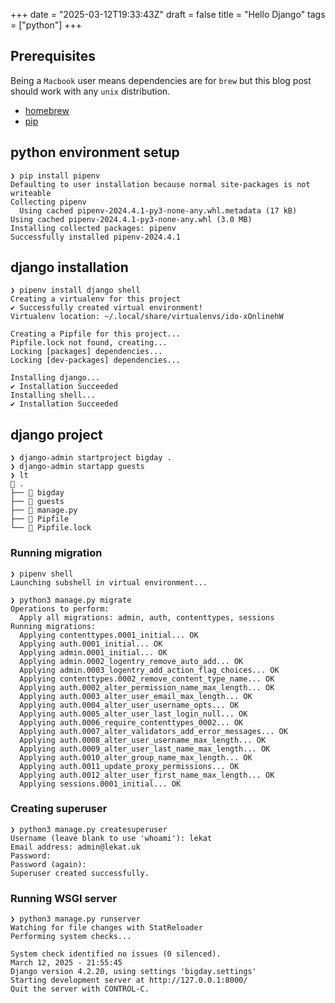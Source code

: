 +++
date = "2025-03-12T19:33:43Z"
draft = false
title = "Hello Django"
tags = ["python"]
+++

## Prerequisites
Being a `Macbook` user means dependencies are for `brew` but this blog post should work with any `unix` distribution.
- [homebrew](https://brew.sh/)
- [pip](https://pip.pypa.io/en/stable/installation/)

## python environment setup
```
❯ pip install pipenv
Defaulting to user installation because normal site-packages is not writeable
Collecting pipenv
  Using cached pipenv-2024.4.1-py3-none-any.whl.metadata (17 kB)
Using cached pipenv-2024.4.1-py3-none-any.whl (3.0 MB)
Installing collected packages: pipenv
Successfully installed pipenv-2024.4.1
```

## django installation
```
❯ pipenv install django shell
Creating a virtualenv for this project
✔ Successfully created virtual environment!
Virtualenv location: ~/.local/share/virtualenvs/ido-xOnlinehW

Creating a Pipfile for this project...
Pipfile.lock not found, creating...
Locking [packages] dependencies...
Locking [dev-packages] dependencies...

Installing django...
✔ Installation Succeeded
Installing shell...
✔ Installation Succeeded
```

## django project
```
❯ django-admin startproject bigday .
❯ django-admin startapp guests
❯ lt
 .
├──  bigday
├──  guests
├──  manage.py
├──  Pipfile
└──  Pipfile.lock
```

### Running migration
```
❯ pipenv shell
Launching subshell in virtual environment...

❯ python3 manage.py migrate
Operations to perform:
  Apply all migrations: admin, auth, contenttypes, sessions
Running migrations:
  Applying contenttypes.0001_initial... OK
  Applying auth.0001_initial... OK
  Applying admin.0001_initial... OK
  Applying admin.0002_logentry_remove_auto_add... OK
  Applying admin.0003_logentry_add_action_flag_choices... OK
  Applying contenttypes.0002_remove_content_type_name... OK
  Applying auth.0002_alter_permission_name_max_length... OK
  Applying auth.0003_alter_user_email_max_length... OK
  Applying auth.0004_alter_user_username_opts... OK
  Applying auth.0005_alter_user_last_login_null... OK
  Applying auth.0006_require_contenttypes_0002... OK
  Applying auth.0007_alter_validators_add_error_messages... OK
  Applying auth.0008_alter_user_username_max_length... OK
  Applying auth.0009_alter_user_last_name_max_length... OK
  Applying auth.0010_alter_group_name_max_length... OK
  Applying auth.0011_update_proxy_permissions... OK
  Applying auth.0012_alter_user_first_name_max_length... OK
  Applying sessions.0001_initial... OK
```

### Creating superuser
```
❯ python3 manage.py createsuperuser
Username (leave blank to use 'whoami'): lekat
Email address: admin@lekat.uk
Password:
Password (again):
Superuser created successfully.
```

### Running WSGI server
```
❯ python3 manage.py runserver
Watching for file changes with StatReloader
Performing system checks...

System check identified no issues (0 silenced).
March 12, 2025 - 21:55:45
Django version 4.2.20, using settings 'bigday.settings'
Starting development server at http://127.0.0.1:8000/
Quit the server with CONTROL-C.
```